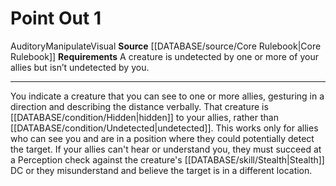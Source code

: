 ﻿---
actions: '[one-action]'
cost: null
element: null
frequency: null
id: '97'
name: Point Out
rarity: Common
requirement: "A creature is undetected by one or more of your allies but isn\u2019\
  t undetected by you."
rus_type_level: null
school: null
source: '[[DATABASE/source/Core Rulebook|Core Rulebook]]'
trait:
- '[[DATABASE/trait/Auditory|Auditory]]'
- '[[DATABASE/trait/Manipulate|Manipulate]]'
- '[[DATABASE/trait/Visual|Visual]]'
trigger: null
type: Action

---
# Point Out <span class="action-icon">1</span>

<span class="item-trait">Auditory</span><span class="item-trait">Manipulate</span><span class="item-trait">Visual</span>
**Source** [[DATABASE/source/Core Rulebook|Core Rulebook]] 
**Requirements** A creature is undetected by one or more of your allies but isn’t undetected by you.

---
You indicate a creature that you can see to one or more allies, gesturing in a direction and describing the distance verbally. That creature is [[DATABASE/condition/Hidden|hidden]] to your allies, rather than [[DATABASE/condition/Undetected|undetected]]. This works only for allies who can see you and are in a position where they could potentially detect the target. If your allies can't hear or understand you, they must succeed at a Perception check against the creature's [[DATABASE/skill/Stealth|Stealth]] DC or they misunderstand and believe the target is in a different location.